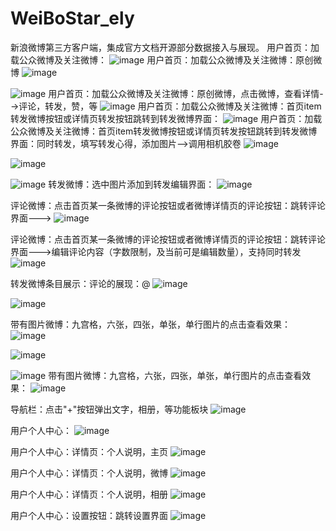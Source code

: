 # WeiBoStar_ely
新浪微博第三方客户端，集成官方文档开源部分数据接入与展现。
用户首页：加载公众微博及关注微博：
![image](https://github.com/maiduoduo/WeiBoStar_ely/blob/master/images/S70105-1.jpg)
用户首页：加载公众微博及关注微博：原创微博
![image](https://github.com/maiduoduo/WeiBoStar_ely/blob/master/images/S70105-2.jpg)

![image](https://github.com/maiduoduo/WeiBoStar_ely/blob/master/images/S70105-3.jpg)
用户首页：加载公众微博及关注微博：原创微博，点击微博，查看详情-->评论，转发，赞，等
![image](https://github.com/maiduoduo/WeiBoStar_ely/blob/master/images/S70105-4.jpg)
用户首页：加载公众微博及关注微博：首页item转发微博按钮或详情页转发按钮跳转到转发微博界面：
![image](https://github.com/maiduoduo/WeiBoStar_ely/blob/master/images/S70105-5.jpg)
用户首页：加载公众微博及关注微博：首页item转发微博按钮或详情页转发按钮跳转到转发微博界面：同时转发，填写转发心得，添加图片-->调用相机胶卷
![image](https://github.com/maiduoduo/WeiBoStar_ely/blob/master/images/S70105-6.jpg)

![image](https://github.com/maiduoduo/WeiBoStar_ely/blob/master/images/S70105-7.jpg)

![image](https://github.com/maiduoduo/WeiBoStar_ely/blob/master/images/S70105-8.jpg)
转发微博：选中图片添加到转发编辑界面：
![image](https://github.com/maiduoduo/WeiBoStar_ely/blob/master/images/S70105-9.jpg)

评论微博：点击首页某一条微博的评论按钮或者微博详情页的评论按钮：跳转评论界面--->
![image](https://github.com/maiduoduo/WeiBoStar_ely/blob/master/images/S70105-10.jpg)

评论微博：点击首页某一条微博的评论按钮或者微博详情页的评论按钮：跳转评论界面--->编辑评论内容（字数限制，及当前可是编辑数量），支持同时转发
![image](https://github.com/maiduoduo/WeiBoStar_ely/blob/master/images/S70105-11.jpg)

转发微博条目展示：评论的展现：@
![image](https://github.com/maiduoduo/WeiBoStar_ely/blob/master/images/S70105-12.jpg)

![image](https://github.com/maiduoduo/WeiBoStar_ely/blob/master/images/S70105-13.jpg)

带有图片微博：九宫格，六张，四张，单张，单行图片的点击查看效果：
![image](https://github.com/maiduoduo/WeiBoStar_ely/blob/master/images/S70105-14.jpg)

![image](https://github.com/maiduoduo/WeiBoStar_ely/blob/master/images/S70105-15.jpg)

![image](https://github.com/maiduoduo/WeiBoStar_ely/blob/master/images/S70105-16.jpg)
带有图片微博：九宫格，六张，四张，单张，单行图片的点击查看效果：
![image](https://github.com/maiduoduo/WeiBoStar_ely/blob/master/images/S70105-17.jpg)

导航栏：点击"+"按钮弹出文字，相册，等功能板块
![image](https://github.com/maiduoduo/WeiBoStar_ely/blob/master/images/S70105-18.jpg)

用户个人中心：
![image](https://github.com/maiduoduo/WeiBoStar_ely/blob/master/images/S70105-19.jpg)

用户个人中心：详情页：个人说明，主页
![image](https://github.com/maiduoduo/WeiBoStar_ely/blob/master/images/S70105-20.jpg)

用户个人中心：详情页：个人说明，微博
![image](https://github.com/maiduoduo/WeiBoStar_ely/blob/master/images/S70105-21.jpg)

用户个人中心：详情页：个人说明，相册
![image](https://github.com/maiduoduo/WeiBoStar_ely/blob/master/images/S70105-22.jpg)

用户个人中心：设置按钮：跳转设置界面
![image](https://github.com/maiduoduo/WeiBoStar_ely/blob/master/images/S70105-23.jpg)
